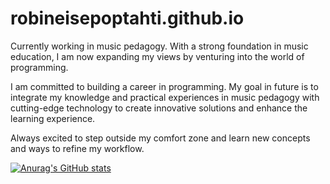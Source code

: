 # robineisepoptahti.github.io
Currently working in music pedagogy. With a strong foundation in music education, I am now expanding my views by venturing into the world of programming.

I am committed to building a career in programming. My goal in future is to integrate my knowledge and practical experiences in music pedagogy with cutting-edge technology to create innovative solutions and enhance the learning experience.

Always excited to step outside my comfort zone and learn new concepts and ways to refine my workflow.

[![Anurag's GitHub stats](https://github-readme-stats.vercel.app/api?username=robineisepoptahti)](https://github.com/anuraghazra/github-readme-stats)

